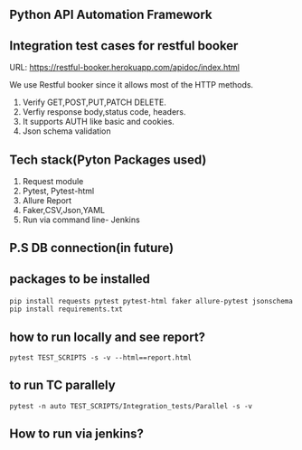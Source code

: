 ## Python API Automation Framework

## Integration test cases for restful booker

URL: https://restful-booker.herokuapp.com/apidoc/index.html

We use Restful booker since it allows most of the HTTP methods. 
1. Verify GET,POST,PUT,PATCH DELETE.
2. Verfiy response body,status code, headers.
3. It supports AUTH like basic and cookies.
4. Json schema validation


## Tech stack(Pyton Packages used)
1. Request module
2. Pytest, Pytest-html
3. Allure Report
4. Faker,CSV,Json,YAML
5. Run via command line- Jenkins

## P.S  DB connection(in future)

## packages to be installed
` pip install requests pytest pytest-html faker allure-pytest jsonschema `
` pip install requirements.txt`

## how to run locally and see report?
`pytest TEST_SCRIPTS -s -v --html==report.html`

## to run TC parallely
`pytest -n auto TEST_SCRIPTS/Integration_tests/Parallel -s -v
`


## How to run via jenkins?
